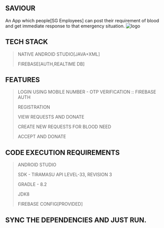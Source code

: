 ## SAVIOUR
An App which people[SG Employees] can post their requirement of blood and get immediate response to that emergency situation.
![logo](https://github.com/saviour-sg/android-app/assets/152835570/85a5c017-b4b8-4f8e-a854-ad18e8bb28a5)

## TECH STACK
> NATIVE ANDROID STUDIO[JAVA+XML]
> 
> FIREBASE[AUTH,REALTIME DB]

## FEATURES
> LOGIN USING MOBILE NUMBER - OTP VERIFICATION :: FIREBASE AUTH
> 
> REGISTRATION
> 
> VIEW REQUESTS AND DONATE
> 
> CREATE NEW REQUESTS FOR BLOOD NEED
> 
> ACCEPT AND DONATE

## CODE EXECUTION REQUIREMENTS
> ANDROID STUDIO
> 
> SDK - TIRAMASU API LEVEL-33, REVISION 3
> 
> GRADLE - 8.2
> 
> JDK8
> 
> FIREBASE CONFIG[PROVIDED]

## SYNC THE DEPENDENCIES AND JUST RUN.

